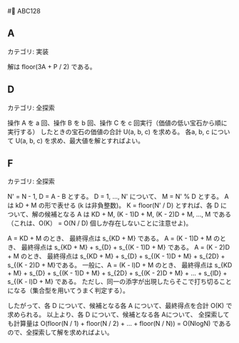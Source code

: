 # ABC128

## A
カテゴリ: 実装

解は floor(3A + P / 2) である。

## D
カテゴリ: 全探索

操作 A を a 回、操作 B を b 回、操作 C を c 回実行（価値の低い宝石から順に実行する）
したときの宝石の価値の合計 U(a, b, c) を求める。
各a, b, c について U(a, b, c) を求め、最大値を解とすればよい。

## F
カテゴリ: 全探索

N' = N - 1, D = A - B とする。
D = 1, ..., N' について、 M = N' % D とする。
A は kD + M の形で表せる (k は非負整数)。
K = floor(N' / D) とすれば、各 D について、解の候補となる A は
KD + M, (K - 1)D + M, (K - 2)D + M, ..., M である（これは、O(K） = O(N / D) 個しか存在しないことに注意せよ)。

A = KD + M のとき、 最終得点は s_{KD + M} である。
A = (K - 1)D + M のとき、 最終得点は s_{KD + M} + s_{D} + s_{(K - 1)D + M} である。
A = (K - 2)D + M のとき、 最終得点は s_{KD + M} + s_{D} + s_{(K - 1)D + M} + s_{2D} + s_{(K - 2)D + M}である。
一般に、A = (K - l)D + M のとき、 最終得点は s_{KD + M} + s_{D} + s_{(K - 1)D + M} + s_{2D} + s_{(K - 2)D + M} + ... + s_{lD} + s_{(K - l)D + M} である。
ただし、同一の添字が出現したらそこで打ち切ることになる（集合型を用いてうまく判定する）。

したがって、各 D について、候補となる各 A について、最終得点を合計 O(K) で求められる。
以上より、各 D について、候補となる各 Aについて、 全探索しても計算量は O(floor(N / 1) + floor(N / 2) + ... + floor(N / N)) = O(NlogN) であるので、全探索して解を求めればよい。
